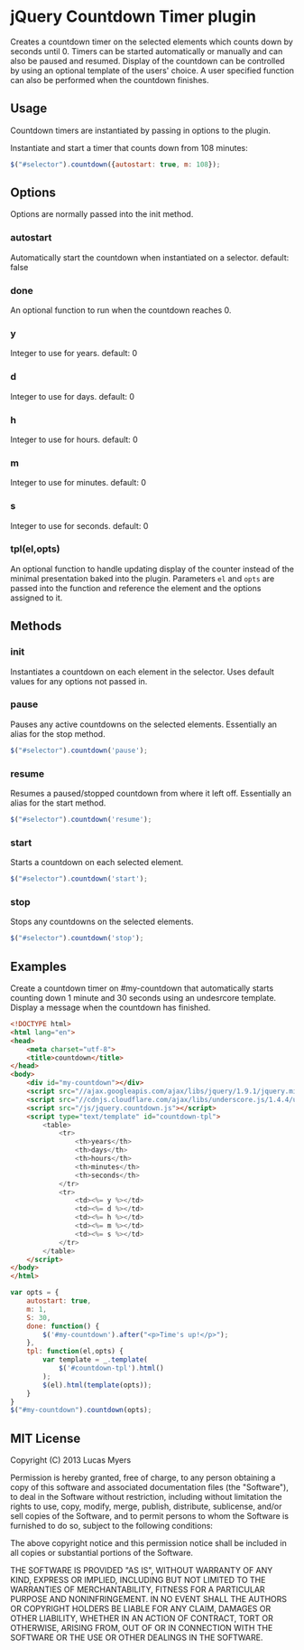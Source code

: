 # jQuery Countdown Timer plugin

Creates a countdown timer on the selected elements which counts down by seconds until 0. Timers can be started automatically or manually and can also be paused and resumed. Display of the countdown can be controlled by using an optional template of the users' choice.  A user specified function can also be performed when the countdown finishes.

## Usage

Countdown timers are instantiated by passing in options to the plugin.

Instantiate and start a timer that counts down from 108 minutes:

```js
$("#selector").countdown({autostart: true, m: 108});
```

## Options

Options are normally passed into the init method.

### autostart 
Automatically start the countdown when instantiated on a selector. default: false

### done
An optional function to run when the countdown reaches 0.

### y

Integer to use for years. default: 0

### d

Integer to use for days. default: 0
### h

Integer to use for hours. default: 0
### m

Integer to use for minutes. default: 0

### s

Integer to use for seconds. default: 0

### tpl(el,opts)

An optional function to handle updating display of the counter instead of the minimal presentation baked into the plugin. Parameters `el` and `opts` are passed into the function and reference the element and the options assigned to it.

## Methods

### init
Instantiates a countdown on each element in the selector. Uses default values for any options not passed in.

### pause
Pauses any active countdowns on the selected elements.  Essentially an alias for the stop method.

```js
$("#selector").countdown('pause');
```
### resume
Resumes a paused/stopped countdown from where it left off. Essentially an alias for the start method.

```js
$("#selector").countdown('resume');
```
### start
Starts a countdown on each selected element.

```js
$("#selector").countdown('start');
```
### stop
Stops any countdowns on the selected elements.

```js
$("#selector").countdown('stop');
```

## Examples

Create a countdown timer on #my-countdown that automatically starts counting down 1 minute and 30 seconds using an undesrcore template.  Display a message when the countdown has finished.

```html
<!DOCTYPE html>
<html lang="en">
<head>
	<meta charset="utf-8">
	<title>countdown</title>
</head>
<body>
	<div id="my-countdown"></div>
	<script src="//ajax.googleapis.com/ajax/libs/jquery/1.9.1/jquery.min.js"></script>
	<script src="//cdnjs.cloudflare.com/ajax/libs/underscore.js/1.4.4/underscore-min.js"></script>
	<script src="/js/jquery.countdown.js"></script>
	<script type="text/template" id="countdown-tpl">
		<table>
			<tr>
				<th>years</th>
				<th>days</th>
				<th>hours</th>
				<th>minutes</th>
				<th>seconds</th>
			</tr>
			<tr>
				<td><%= y %></td>
				<td><%= d %></td>
				<td><%= h %></td>
				<td><%= m %></td>
				<td><%= s %></td>
			</tr>
		</table>
	</script>
</body>
</html>
```

```js
var opts = {
	autostart: true,
	m: 1,
	S: 30,
	done: function() {
		$('#my-countdown').after("<p>Time's up!</p>");
	},
	tpl: function(el,opts) {
		var template = _.template(
			$('#countdown-tpl').html()
		);
		$(el).html(template(opts));
	}
}
$("#my-countdown").countdown(opts);
```


## MIT License

Copyright (C) 2013 Lucas Myers

Permission is hereby granted, free of charge, to any person obtaining a copy of
this software and associated documentation files (the "Software"), to deal in
the Software without restriction, including without limitation the rights to
use, copy, modify, merge, publish, distribute, sublicense, and/or sell copies of
 the Software, and to permit persons to whom the Software is furnished to do so,
subject to the following conditions:

The above copyright notice and this permission notice shall be included in all
copies or substantial portions of the Software.

THE SOFTWARE IS PROVIDED "AS IS", WITHOUT WARRANTY OF ANY KIND, EXPRESS OR
IMPLIED, INCLUDING BUT NOT LIMITED TO THE WARRANTIES OF MERCHANTABILITY, FITNESS
FOR A PARTICULAR PURPOSE AND NONINFRINGEMENT. IN NO EVENT SHALL THE AUTHORS OR
COPYRIGHT HOLDERS BE LIABLE FOR ANY CLAIM, DAMAGES OR OTHER LIABILITY, WHETHER
IN AN ACTION OF CONTRACT, TORT OR OTHERWISE, ARISING FROM, OUT OF OR IN
CONNECTION WITH THE SOFTWARE OR THE USE OR OTHER DEALINGS IN THE SOFTWARE.